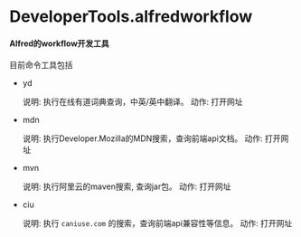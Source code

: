# DeveloperTools.alfredworkflow

#### Alfred的workflow开发工具

目前命令工具包括

* yd

	说明: 执行在线有道词典查询，中英/英中翻译。
	动作: 打开网址
	
* mdn

	说明: 执行Developer.Mozilla的MDN搜索，查询前端api文档。
	动作: 打开网址
	
* mvn

	说明: 执行阿里云的maven搜索, 查询jar包。
	动作: 打开网址
	
* ciu

	说明: 执行 `caniuse.com` 的搜索，查询前端api兼容性等信息。
	动作: 打开网址


